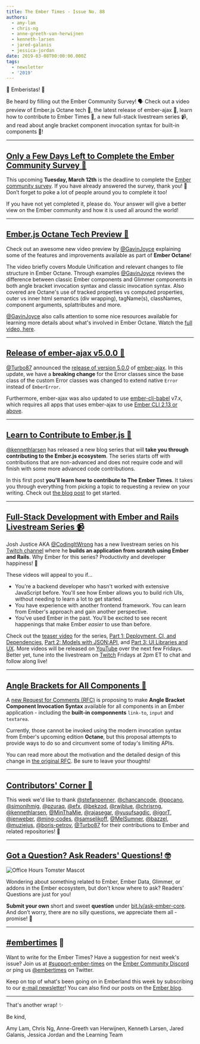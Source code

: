 ```yaml
---
title: The Ember Times - Issue No. 88
authors:
  - amy-lam
  - chris-ng
  - anne-greeth-van-herwijnen
  - kenneth-larsen
  - jared-galanis
  - jessica-jordan
date: 2019-03-08T00:00:00.000Z
tags:
  - newsletter
  - '2019'
---
```



👋 Emberistas! 🐹

Be heard by filling out the Ember Community Survey! 🗣 Check out a video preview of Ember.js Octane tech 🎥, the latest release of ember-ajax 🎉, learn how to contribute to Ember Times 📰, a new full-stack livestream series 📹, and read about angle bracket component invocation syntax for built-in components 📐!

<!-- READMORE -->

---


## [Only a Few Days Left to Complete the Ember Community Survey 🚀](https://emberjs.com/ember-community-survey-2019/)

This upcoming **Tuesday, March 12th** is the deadline to complete the [Ember community survey](https://emberjs.com/ember-community-survey-2019/). If you have already answered the survey, thank you! 🎉 Don’t forget to poke a lot of people around you to complete it too!

If you have not yet completed it, please do. Your answer will give a better view on the Ember community and how it is used all around the world!

---

## [Ember.js Octane Tech Preview  🎥](https://www.youtube.com/watch?v=BV09blWlc64)

Check out an awesome new video preview by [@GavinJoyce](https://github.com/GavinJoyce) explaining some of the features and improvements available as part of **Ember Octane**!

The video briefly covers Module Unification and relevant changes to file structure in Ember Octane. Through examples [@GavinJoyce](https://github.com/GavinJoyce) reviews the difference between classic Ember components and Glimmer components in both angle bracket invocation syntax and classic invocation syntax. Also covered are Octane's use of tracked properties vs computed properties, outer vs inner html semantics (div wrapping), tagName(s), classNames, component arguments, splattributes and more.

[@GavinJoyce](https://github.com/GavinJoyce) also calls attention to some nice resources available for learning more details about what's involved in Ember Octane. Watch the [full video, here](https://www.youtube.com/watch?v=BV09blWlc64).

---

## [Release of ember-ajax v5.0.0 🎉](https://github.com/ember-cli/ember-ajax/blob/master/CHANGELOG.md#500-2019-03-05)

[@Turbo87](https://github.com/turbo87/) announced the [release of version 5.0.0](https://twitter.com/TobiasBieniek/status/1103051224180498434) of [ember-ajax](https://github.com/ember-cli/ember-ajax). In this update, we have a **breaking change** for the Error classes since the base class of the custom Error classes was changed to extend native `Error` instead of `EmberError`.

Furthermore, ember-ajax was also updated to use [ember-cli-babel](https://github.com/babel/ember-cli-babel) v7.x, which requires all apps that uses ember-ajax to use [Ember CLI 2.13 or above](https://github.com/ember-cli/ember-ajax#compatibility).

---

## [Learn to Contribute to Ember.js 🏫](https://www.kennethlarsen.org/how-to-contribute-to-the-ember-times/)

[@kennethlarsen](https://github.com/kennethlarsen) has released a new blog series that will **take you through contributing to the Ember.js ecosystem**. The series starts off with contributions that are non-advanced and does not require code and will finish with some more advanced code contributions.

In this first post **you'll learn how to contribute to The Ember Times**. It takes you through everything from picking a topic to requesting a review on your writing. Check out [the blog post](https://www.kennethlarsen.org/how-to-contribute-to-the-ember-times/) to get started.

---

## [Full-Stack Development with Ember and Rails Livestream Series 📹](https://www.twitch.tv/codingitwrong)

Josh Justice AKA [@CodingItWrong](https://github.com/codingitwrong) has a new livestream series on his [Twitch channel](https://www.twitch.tv/codingitwrong) where he **builds an application from scratch using Ember and Rails**. Why Ember for this series? Productivity and developer happiness! 💯

These videos will appeal to you if...

* You're a backend developer who hasn't worked with extensive JavaScript before. You'll see how Ember allows you to build rich UIs, without needing to learn a lot to get started.
* You have experience with another frontend framework. You can learn from Ember's approach and gain another perspective.
* You've used Ember in the past. You'll be excited to see recent happenings that make Ember *easier* to use than before.

Check out the [teaser video](https://www.youtube.com/watch?v=qCjUBVNng4w) for the series, [Part 1: Deployment, CI, and Dependencies](https://www.youtube.com/watch?v=8Sz2AuhWKe0&t=), [Part 2: Models with JSON:API](https://www.youtube.com/watch?v=gxA-dDw1Vqo), and [Part 3: UI Libraries and UX](https://www.youtube.com/watch?v=bqnrUCCPego). More videos will be released on [YouTube](https://www.youtube.com/channel/UCa-4tbLDX_lmq2f40L0paZw) over the next few Fridays. Better yet, tune into the livestream on [Twitch](https://www.twitch.tv/codingitwrong) Fridays at 2pm ET to chat and follow along live!

---

## [Angle Brackets for All Components 📐](https://github.com/emberjs/rfcs/pull/459)

A [new Request for Comments (RFC)](https://github.com/emberjs/rfcs/pull/459) is proposing to make **Angle Bracket Component Invocation Syntax** available for all components in an Ember application - including the **built-in componnents** `link-to`, `input` and `textarea`.

Currently, those cannot be invoked using the modern invocation syntax from Ember's upcoming edition **Octane**, but this proposal attempts to provide ways to do so and circumvent some of today's limiting APIs.

You can read more about the motivation and the detailed design of this change in [the original RFC](https://github.com/emberjs/rfcs/blob/angle-built-ins/text/0459-angle-bracket-built-in-components.md). Be sure to leave your thoughts!

---

## [Contributors' Corner 👏](https://guides.emberjs.com/release/contributing/repositories/)

<p>This week we'd like to thank <a href="https://github.com/stefanpenner" target="gh-user">@stefanpenner</a>, <a href="https://github.com/chancancode" target="gh-user">@chancancode</a>, <a href="https://github.com/ppcano" target="gh-user">@ppcano</a>, <a href="https://github.com/simonihmig" target="gh-user">@simonihmig</a>, <a href="https://github.com/pzuraq" target="gh-user">@pzuraq</a>, <a href="https://github.com/efx" target="gh-user">@efx</a>, <a href="https://github.com/bekzod" target="gh-user">@bekzod</a>, <a href="https://github.com/rwjblue" target="gh-user">@rwjblue</a>, <a href="https://github.com/chrisrng" target="gh-user">@chrisrng</a>, <a href="https://github.com/kennethlarsen" target="gh-user">@kennethlarsen</a>, <a href="https://github.com/MinThaMie" target="gh-user">@MinThaMie</a>, <a href="https://github.com/rajasegar" target="gh-user">@rajasegar</a>, <a href="https://github.com/yusufsagdic" target="gh-user">@yusufsagdic</a>, <a href="https://github.com/igorT" target="gh-user">@igorT</a>, <a href="https://github.com/jenweber" target="gh-user">@jenweber</a>, <a href="https://github.com/ming-codes" target="gh-user">@ming-codes</a>, <a href="https://github.com/samselikoff" target="gh-user">@samselikoff</a>, <a href="https://github.com/MelSumner" target="gh-user">@MelSumner</a>, <a href="https://github.com/bazzel" target="gh-user">@bazzel</a>, <a href="https://github.com/muziejus" target="gh-user">@muziejus</a>, <a href="https://github.com/boris-petrov" target="gh-user">@boris-petrov</a>, <a href="https://github.com/Turbo87" target="gh-user">@Turbo87</a> for their contributions to Ember and related repositories! 💖</p>

---

## [Got a Question? Ask Readers' Questions! 🤓](https://docs.google.com/forms/d/e/1FAIpQLScqu7Lw_9cIkRtAiXKitgkAo4xX_pV1pdCfMJgIr6Py1V-9Og/viewform)

<div class="blog-row">
  <img class="float-right small transparent padded" alt="Office Hours Tomster Mascot" title="Readers' Questions" src="/images/tomsters/officehours.png" />

  <p>Wondering about something related to Ember, Ember Data, Glimmer, or addons in the Ember ecosystem, but don't know where to ask? Readers’ Questions are just for you!</p>

<p><strong>Submit your own</strong> short and sweet <strong>question</strong> under <a href="https://bit.ly/ask-ember-core" target="rq">bit.ly/ask-ember-core</a>. And don’t worry, there are no silly questions, we appreciate them all - promise! 🤞</p>

</div>

---

## [#embertimes](https://emberjs.com/blog/tags/newsletter.html) 📰

Want to write for the Ember Times? Have a suggestion for next week's issue? Join us at [#support-ember-times](https://discordapp.com/channels/480462759797063690/485450546887786506) on the [Ember Community Discord](https://discordapp.com/invite/zT3asNS) or ping us [@embertimes](https://twitter.com/embertimes) on Twitter.

Keep on top of what's been going on in Emberland this week by subscribing to our [e-mail newsletter](https://the-emberjs-times.ongoodbits.com/)! You can also find our posts on the [Ember blog](https://emberjs.com/blog/tags/newsletter.html).

---


That's another wrap! ✨

Be kind,

Amy Lam, Chris Ng, Anne-Greeth van Herwijnen, Kenneth Larsen, Jared Galanis, Jessica Jordan and the Learning Team
